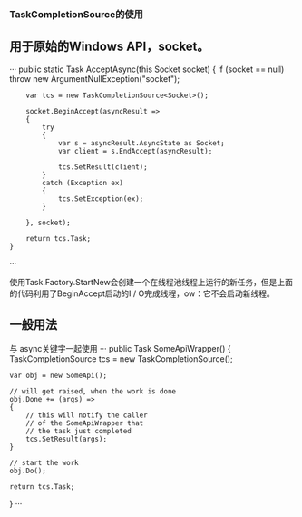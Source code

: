 ### TaskCompletionSource<T>的使用


## 用于原始的Windows API，socket。
···
public static Task<Socket> AcceptAsync(this Socket socket)
    {
        if (socket == null)
            throw new ArgumentNullException("socket");

        var tcs = new TaskCompletionSource<Socket>();

        socket.BeginAccept(asyncResult =>
        {
            try
            {
                var s = asyncResult.AsyncState as Socket;
                var client = s.EndAccept(asyncResult);

                tcs.SetResult(client);
            }
            catch (Exception ex)
            {
                tcs.SetException(ex);
            }

        }, socket);

        return tcs.Task;
    }
···

使用Task.Factory.StartNew会创建一个在线程池线程上运行的新任务，但是上面的代码利用了BeginAccept启动的I / O完成线程，ow：它不会启动新线程。

## 一般用法

与 async关键字一起使用
···
public Task<Args> SomeApiWrapper()
{
    TaskCompletionSource<Args> tcs = new TaskCompletionSource<Args>(); 

    var obj = new SomeApi();

    // will get raised, when the work is done
    obj.Done += (args) => 
    {
        // this will notify the caller 
        // of the SomeApiWrapper that 
        // the task just completed
        tcs.SetResult(args);
    }

    // start the work
    obj.Do();

    return tcs.Task;
}
···

